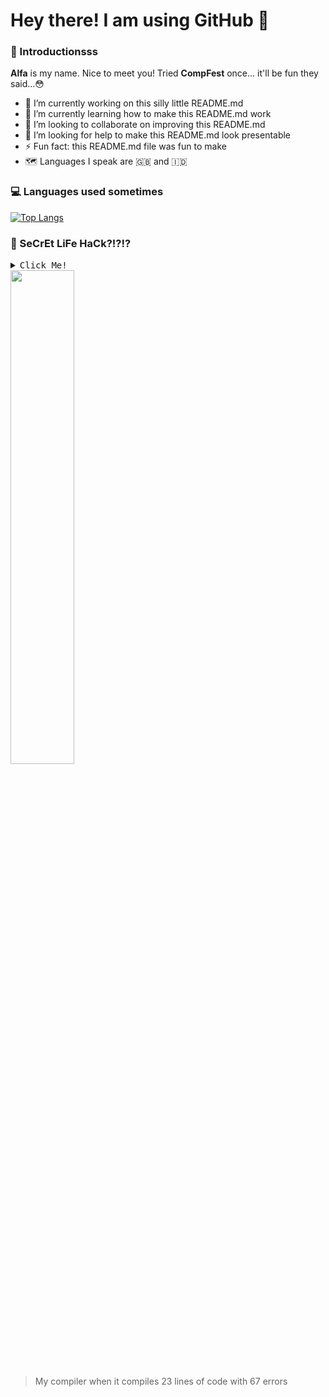 # Hey there! I am using GitHub 👋 

### 👻 Introductionsss

<p> <b>Alfa</b> is my name. Nice to meet you! Tried <b>CompFest</b> once... it'll be fun they said...😳</p>

- 🔭 I’m currently working on this silly little README.md
- 🌱 I’m currently learning how to make this README.md work
- 👯 I’m looking to collaborate on improving this README.md
- 🤔 I’m looking for help to make this README.md look presentable
- ⚡ Fun fact: this README.md file was fun to make
- 🗺 Languages I speak are 🇬🇧 and 🇮🇩


### 💻 Languages used sometimes 

[![Top Langs](https://github-readme-stats.vercel.app/api/top-langs/?username=alfa934&theme=dracula)](https://github.com/alfa934/github-readme-stats)


### 🤫 SeCrEt LiFe HaCk?!?!? 

<details> 
  <summary> <kbd>Click Me!</kbd> </summary>
<empty>

> is you code DRY??? 😳😳😳

</empty>
</details>

<img src="media/jesus.gif" width="45%" length="45%"/>

>My compiler when it compiles 23 lines of code with 67 errors 











<!--
**alfa934/alfa934** is a ✨ _special_ ✨ repository because its `README.md` (this file) appears on your GitHub profile.

Here are some ideas to get you started:

- 🔭 I’m currently working on ...
- 🌱 I’m currently learning ...
- 👯 I’m looking to collaborate on ...
- 🤔 I’m looking for help with ...
- 💬 Ask me about ...
- 📫 How to reach me: ...
- 😄 Pronouns: ...
- ⚡ Fun fact: ...
-->
